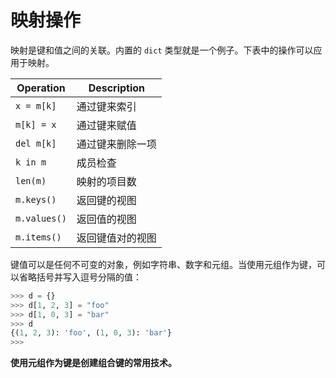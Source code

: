 # 映射操作

映射是键和值之间的关联。内置的 `dict` 类型就是一个例子。下表中的操作可以应用于映射。

|Operation|Description
|---|---
|`x = m[k]`|通过键来索引
|`m[k] = x`|通过键来赋值
|`del m[k]`|通过键来删除一项
|`k in m`|成员检查
|`len(m)`|映射的项目数
|`m.keys()`|返回键的视图
|`m.values()`|返回值的视图
|`m.items()`|返回键值对的视图

键值可以是任何不可变的对象，例如字符串、数字和元组。当使用元组作为键，可以省略括号并写入逗号分隔的值：

```python
>>> d = {}
>>> d[1, 2, 3] = "foo"
>>> d[1, 0, 3] = "bar"
>>> d
{(1, 2, 3): 'foo', (1, 0, 3): 'bar'}
>>>
```

**使用元组作为键是创建组合键的常用技术。**
